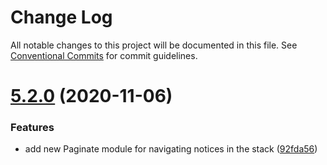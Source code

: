 # Change Log

All notable changes to this project will be documented in this file.
See [Conventional Commits](https://conventionalcommits.org) for commit guidelines.

# [5.2.0](https://github.com/sciactive/pnotify/compare/v5.1.2...v5.2.0) (2020-11-06)


### Features

* add new Paginate module for navigating notices in the stack ([92fda56](https://github.com/sciactive/pnotify/commit/92fda563a269415271f0be5dc6cc82b0a8e7ae04))
